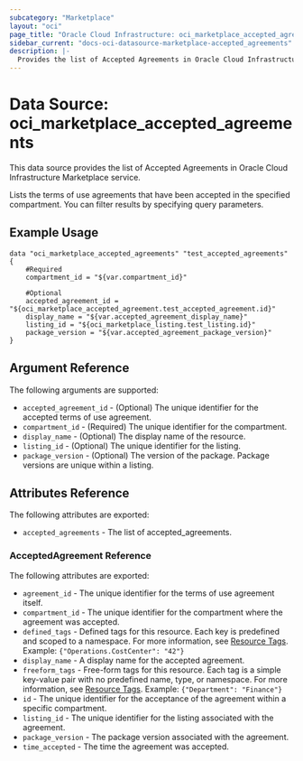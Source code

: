 ```yaml
---
subcategory: "Marketplace"
layout: "oci"
page_title: "Oracle Cloud Infrastructure: oci_marketplace_accepted_agreements"
sidebar_current: "docs-oci-datasource-marketplace-accepted_agreements"
description: |-
  Provides the list of Accepted Agreements in Oracle Cloud Infrastructure Marketplace service
---
```


# Data Source: oci_marketplace_accepted_agreements
This data source provides the list of Accepted Agreements in Oracle Cloud Infrastructure Marketplace service.

Lists the terms of use agreements that have been accepted in the specified compartment.
You can filter results by specifying query parameters.


## Example Usage

```hcl
data "oci_marketplace_accepted_agreements" "test_accepted_agreements" {
	#Required
	compartment_id = "${var.compartment_id}"

	#Optional
	accepted_agreement_id = "${oci_marketplace_accepted_agreement.test_accepted_agreement.id}"
	display_name = "${var.accepted_agreement_display_name}"
	listing_id = "${oci_marketplace_listing.test_listing.id}"
	package_version = "${var.accepted_agreement_package_version}"
}
```

## Argument Reference

The following arguments are supported:

* `accepted_agreement_id` - (Optional) The unique identifier for the accepted terms of use agreement.
* `compartment_id` - (Required) The unique identifier for the compartment.
* `display_name` - (Optional) The display name of the resource.
* `listing_id` - (Optional) The unique identifier for the listing.
* `package_version` - (Optional) The version of the package. Package versions are unique within a listing.


## Attributes Reference

The following attributes are exported:

* `accepted_agreements` - The list of accepted_agreements.

### AcceptedAgreement Reference

The following attributes are exported:

* `agreement_id` - The unique identifier for the terms of use agreement itself.
* `compartment_id` - The unique identifier for the compartment where the agreement was accepted.
* `defined_tags` - Defined tags for this resource. Each key is predefined and scoped to a namespace. For more information, see [Resource Tags](https://docs.cloud.oracle.com/iaas/Content/General/Concepts/resourcetags.htm).  Example: `{"Operations.CostCenter": "42"}` 
* `display_name` - A display name for the accepted agreement.
* `freeform_tags` - Free-form tags for this resource. Each tag is a simple key-value pair with no predefined name, type, or namespace. For more information, see [Resource Tags](https://docs.cloud.oracle.com/iaas/Content/General/Concepts/resourcetags.htm).  Example: `{"Department": "Finance"}` 
* `id` - The unique identifier for the acceptance of the agreement within a specific compartment.
* `listing_id` - The unique identifier for the listing associated with the agreement.
* `package_version` - The package version associated with the agreement.
* `time_accepted` - The time the agreement was accepted.

